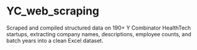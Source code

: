 # YC_web_scraping
Scraped and compiled structured data on 190+ Y Combinator HealthTech startups, extracting company names, descriptions, employee counts, and batch years into a clean Excel dataset.
